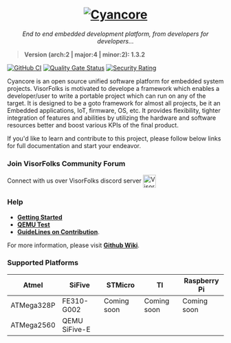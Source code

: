 <h1>
  <div align="center">
    <a href="https://github.com/VisorFolks/cyancore">
      <img align="top" src="https://github.com/VisorFolks/vf_artifacts/blob/stable/cyancore/icons/cyancore.png"
           alt="Cyancore"/>
    </a>
  </div>
</h1>
<body>
  <div align="center">
    <i>End to end embedded development platform, from developers for developers...</i><br>
    </div>
</body>

> **Version (arch:2 | major:4 | minor:2): 1.3.2**
> 
[![GitHub CI](https://github.com/VisorFolks/cyancore/actions/workflows/github_ci.yml/badge.svg)](https://github.com/VisorFolks/cyancore/actions/workflows/github_ci.yml)
[![Quality Gate Status](https://sonarcloud.io/api/project_badges/measure?project=VisorFolks_cyancore&metric=alert_status)](https://sonarcloud.io/summary/new_code?id=VisorFolks_cyancore)
[![Security Rating](https://sonarcloud.io/api/project_badges/measure?project=VisorFolks_cyancore&metric=security_rating)](https://sonarcloud.io/summary/new_code?id=VisorFolks_cyancore)

Cyancore is an open source unified software platform for embedded system projects. VisorFolks is motivated to develope a framework which enables a developer/user to write a portable project which can run on any of the target. It is designed to be a goto framework for almost all projects, be it an Embedded applications, IoT, firmware, OS, etc. It provides flexibility, tighter integration of features and abilities by utilizing the hardware and software resources better and boost various KPIs of the final product.


If you'd like to learn and contribute to this project, please follow below links for full documentation and start your endeavor.


### Join VisorFolks Community Forum
Connect with us over VisorFolks discord server
<img align="center" alt="VisorFolks Discord Server" width="30px" src="https://discord.com/assets/3437c10597c1526c3dbd98c737c2bcae.svg" />

### Help
- [**Getting Started**](https://github.com/VisorFolks/cyancore/wiki/Getting-Started)
- [**QEMU Test**](https://github.com/VisorFolks/cyancore/wiki/qemu-test)
- [**GuideLines on Contribution**](https://github.com/VisorFolks/cyancore/blob/stable/CONTRIBUTING.md).

For more information, please visit [**Github Wiki**](https://github.com/VisorFolks/cyancore/wiki/).

### Supported Platforms

| Atmel      | SiFive        | STMicro     | TI          | Raspberry Pi |
| ---------- | ------------- | ----------- | ----------- | -------------|
| ATMega328P | FE310-G002    | Coming soon | Coming soon | Coming soon  |
| ATMega2560 | QEMU SiFive-E |             |             |              |


